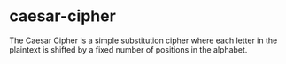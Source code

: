 # caesar-cipher
The Caesar Cipher is a simple substitution cipher where each letter in the plaintext is shifted by a fixed number of positions in the alphabet.
